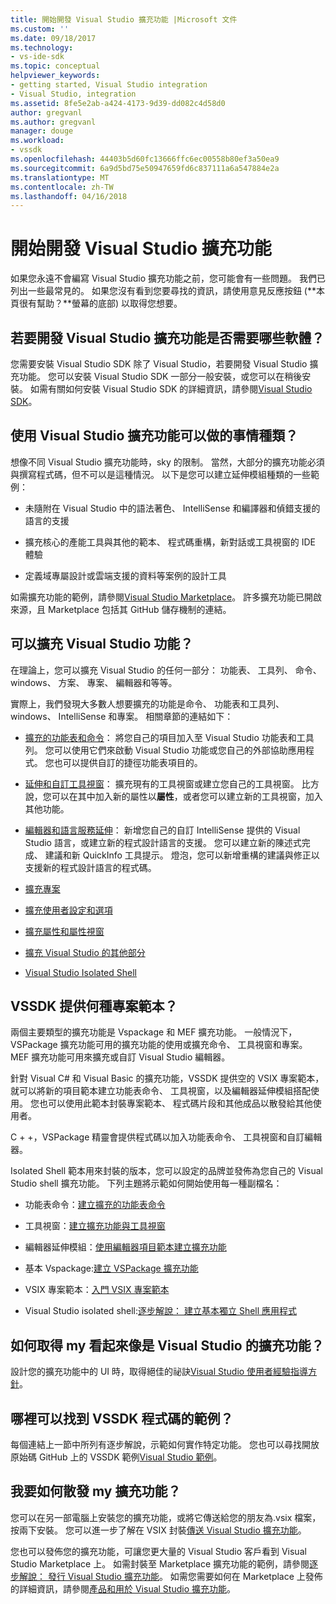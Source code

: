 ```yaml
---
title: 開始開發 Visual Studio 擴充功能 |Microsoft 文件
ms.custom: ''
ms.date: 09/18/2017
ms.technology:
- vs-ide-sdk
ms.topic: conceptual
helpviewer_keywords:
- getting started, Visual Studio integration
- Visual Studio, integration
ms.assetid: 8fe5e2ab-a424-4173-9d39-dd082c4d58d0
author: gregvanl
ms.author: gregvanl
manager: douge
ms.workload:
- vssdk
ms.openlocfilehash: 44403b5d60fc13666ffc6ec00558b80ef3a50ea9
ms.sourcegitcommit: 6a9d5bd75e50947659fd6c837111a6a547884e2a
ms.translationtype: MT
ms.contentlocale: zh-TW
ms.lasthandoff: 04/16/2018
---
```

# <a name="starting-to-develop-visual-studio-extensions"></a>開始開發 Visual Studio 擴充功能
如果您永遠不會編寫 Visual Studio 擴充功能之前，您可能會有一些問題。 我們已列出一些最常見的。 如果您沒有看到您要尋找的資訊，請使用意見反應按鈕 (**本頁很有幫助？**螢幕的底部) 以取得您想要。  
  
## <a name="what-software-do-i-need-to-develop-visual-studio-extensions"></a>若要開發 Visual Studio 擴充功能是否需要哪些軟體？  
 您需要安裝 Visual Studio SDK 除了 Visual Studio，若要開發 Visual Studio 擴充功能。 您可以安裝 Visual Studio SDK 一部分一般安裝，或您可以在稍後安裝。 如需有關如何安裝 Visual Studio SDK 的詳細資訊，請參閱[Visual Studio SDK](../extensibility/visual-studio-sdk.md)。  
  
## <a name="what-kinds-of-things-can-i-do-with-visual-studio-extensions"></a>使用 Visual Studio 擴充功能可以做的事情種類？  
 想像不同 Visual Studio 擴充功能時，sky 的限制。 當然，大部分的擴充功能必須與撰寫程式碼，但不可以是這種情況。 以下是您可以建立延伸模組種類的一些範例：  
  
-   未隨附在 Visual Studio 中的語法著色、 IntelliSense 和編譯器和偵錯支援的語言的支援  
  
-   擴充核心的產能工具與其他的範本、 程式碼重構，新對話或工具視窗的 IDE 體驗  
  
-   定義域專屬設計或雲端支援的資料等案例的設計工具  
  
 如需擴充功能的範例，請參閱[Visual Studio Marketplace](https://marketplace.visualstudio.com/vs)。 許多擴充功能已開啟來源，且 Marketplace 包括其 GitHub 儲存機制的連結。 
  
## <a name="which-visual-studio-features-can-i-extend"></a>可以擴充 Visual Studio 功能？  
 在理論上，您可以擴充 Visual Studio 的任何一部分： 功能表、 工具列、 命令、 windows、 方案、 專案、 編輯器和等等。  
  
 實際上，我們發現大多數人想要擴充的功能是命令、 功能表和工具列、 windows、 IntelliSense 和專案。 相關章節的連結如下：  
  
-   [擴充的功能表和命令](../extensibility/extending-menus-and-commands.md)： 將您自己的項目加入至 Visual Studio 功能表和工具列。 您可以使用它們來啟動 Visual Studio 功能或您自己的外部協助應用程式。 您也可以提供自訂的捷徑功能表項目的。  
  
-   [延伸和自訂工具視窗](../extensibility/extending-and-customizing-tool-windows.md)： 擴充現有的工具視窗或建立您自己的工具視窗。 比方說，您可以在其中加入新的屬性以**屬性**，或者您可以建立新的工具視窗，加入其他功能。  
  
-   [編輯器和語言服務延伸](../extensibility/editor-and-language-service-extensions.md)： 新增您自己的自訂 IntelliSense 提供的 Visual Studio 語言，或建立新的程式設計語言的支援。 您可以建立新的陳述式完成、 建議和新 QuickInfo 工具提示。 燈泡，您可以新增重構的建議與修正以支援新的程式設計語言的程式碼。  
  
-   [擴充專案](../extensibility/extending-projects.md)  
  
-   [擴充使用者設定和選項](../extensibility/extending-user-settings-and-options.md)  
  
-   [擴充屬性和屬性視窗](../extensibility/extending-properties-and-the-property-window.md)  
  
-   [擴充 Visual Studio 的其他部分](../extensibility/extending-other-parts-of-visual-studio.md)  
  
-   [Visual Studio Isolated Shell](../extensibility/visual-studio-isolated-shell.md)  
  
##  <a name="BKMK_ProjectTemplate"></a> VSSDK 提供何種專案範本？  
 兩個主要類型的擴充功能是 Vspackage 和 MEF 擴充功能。 一般情況下，VSPackage 擴充功能可用的擴充功能的使用或擴充命令、 工具視窗和專案。 MEF 擴充功能可用來擴充或自訂 Visual Studio 編輯器。  
  
 針對 Visual C# 和 Visual Basic 的擴充功能，VSSDK 提供空的 VSIX 專案範本，就可以將新的項目範本建立功能表命令、 工具視窗，以及編輯器延伸模組搭配使用。 您也可以使用此範本封裝專案範本、 程式碼片段和其他成品以散發給其他使用者。  
  
 C + +，VSPackage 精靈會提供程式碼以加入功能表命令、 工具視窗和自訂編輯器。  
  
 Isolated Shell 範本用來封裝的版本，您可以設定的品牌並發佈為您自己的 Visual Studio shell 擴充功能。 下列主題將示範如何開始使用每一種副檔名：  
  
-   功能表命令：[建立擴充的功能表命令](../extensibility/creating-an-extension-with-a-menu-command.md)  
  
-   工具視窗：[建立擴充功能與工具視窗](../extensibility/creating-an-extension-with-a-tool-window.md)  
  
-   編輯器延伸模組：[使用編輯器項目範本建立擴充功能](../extensibility/creating-an-extension-with-an-editor-item-template.md)  
  
-   基本 Vspackage:[建立 VSPackage 擴充功能](../extensibility/creating-an-extension-with-a-vspackage.md)  
  
-   VSIX 專案範本：[入門 VSIX 專案範本](../extensibility/getting-started-with-the-vsix-project-template.md)  
  
-   Visual Studio isolated shell:[逐步解說： 建立基本獨立 Shell 應用程式](../extensibility/walkthrough-creating-a-basic-isolated-shell-application.md)  
  
## <a name="how-do-i-get-my-extension-to-look-like-visual-studio"></a>如何取得 my 看起來像是 Visual Studio 的擴充功能？  
 設計您的擴充功能中的 UI 時，取得絕佳的祕訣[Visual Studio 使用者經驗指導方針](../extensibility/ux-guidelines/visual-studio-user-experience-guidelines.md)。  
  
## <a name="where-can-i-find-examples-of-vssdk-code"></a>哪裡可以找到 VSSDK 程式碼的範例？  
 每個連結上一節中所列有逐步解說，示範如何實作特定功能。 您也可以尋找開放原始碼 GitHub 上的 VSSDK 範例[Visual Studio 範例](https://github.com/Microsoft/VSSDK-Extensibility-Samples)。  
  
## <a name="how-can-i-distribute-my-extension"></a>我要如何散發 my 擴充功能？  
 您可以在另一部電腦上安裝您的擴充功能，或將它傳送給您的朋友為.vsix 檔案，按兩下安裝。 您可以進一步了解在 VSIX 封裝[傳送 Visual Studio 擴充功能](../extensibility/shipping-visual-studio-extensions.md)。  
  
 您也可以發佈您的擴充功能，可讓您更大量的 Visual Studio 客戶看到 Visual Studio Marketplace 上。 如需封裝至 Marketplace 擴充功能的範例，請參閱[逐步解說： 發行 Visual Studio 擴充功能](../extensibility/walkthrough-publishing-a-visual-studio-extension.md)。 如需您需要如何在 Marketplace 上發佈的詳細資訊，請參閱[產品和用於 Visual Studio 擴充功能](/vsts/integrate/ide/extensions/overview)。
